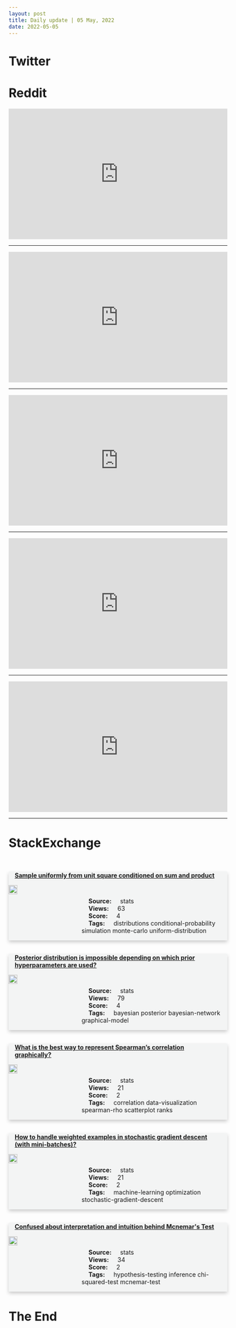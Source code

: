```yaml
---
layout: post
title: Daily update | 05 May, 2022
date: 2022-05-05
---
```


<script async src="https://platform.twitter.com/widgets.js" charset="utf-8"></script>


<script src='https://storage.ko-fi.com/cdn/scripts/overlay-widget.js'></script>
<script>
  kofiWidgetOverlay.draw('themldojo', {
    'type': 'floating-chat',
    'floating-chat.donateButton.text': 'Support me',
    'floating-chat.donateButton.background-color': '#f45d22',
    'floating-chat.donateButton.text-color': '#fff'
  });
</script>

# Twitter 

<blockquote class="twitter-tweet"><a href="https://twitter.com/KirkDBorne/status/1521720347971698688"></a></blockquote>

<blockquote class="twitter-tweet"><a href="https://twitter.com/ThomasSimonini/status/1521866198459236357"></a></blockquote>

<blockquote class="twitter-tweet"><a href="https://twitter.com/RexHuppke/status/1521987444345819138"></a></blockquote>

<blockquote class="twitter-tweet"><a href="https://twitter.com/MoICT_Ug/status/1521754363965939714"></a></blockquote>

<blockquote class="twitter-tweet"><a href="https://twitter.com/YuHelenYu/status/1521701222352408576"></a></blockquote>

<blockquote class="twitter-tweet"><a href="https://twitter.com/karpathy/status/1521866322136555520"></a></blockquote>

<blockquote class="twitter-tweet"><a href="https://twitter.com/ylecun/status/1521851963071160320"></a></blockquote>

<blockquote class="twitter-tweet"><a href="https://twitter.com/GoogleAI/status/1521938108568154112"></a></blockquote>

<blockquote class="twitter-tweet"><a href="https://twitter.com/ylecun/status/1521852506518736896"></a></blockquote>

<blockquote class="twitter-tweet"><a href="https://twitter.com/MetaAI/status/1521882470546739202"></a></blockquote>

# Reddit 

<iframe id="reddit-embed" src="https://www.redditmedia.com/r/datascience/comments/uhwb1x/update_to_my_400_interview_post?ref_source=embed&amp;ref=share&amp;embed=true" sandbox="allow-scripts allow-same-origin allow-popups" style="border: none;" height="300" width="100%" scrolling="yes"></iframe>
<hr style="width:100%;text-align:left;margin-left:0">
<iframe id="reddit-embed" src="https://www.redditmedia.com/r/datascience/comments/uhxnbc/accidentally_agreed_to_unrealistic_deadline_what?ref_source=embed&amp;ref=share&amp;embed=true" sandbox="allow-scripts allow-same-origin allow-popups" style="border: none;" height="300" width="100%" scrolling="yes"></iframe>
<hr style="width:100%;text-align:left;margin-left:0">
<iframe id="reddit-embed" src="https://www.redditmedia.com/r/dataengineering/comments/ui4lzg/somehow_i_got_into_faang_without_really_knowing?ref_source=embed&amp;ref=share&amp;embed=true" sandbox="allow-scripts allow-same-origin allow-popups" style="border: none;" height="300" width="100%" scrolling="yes"></iframe>
<hr style="width:100%;text-align:left;margin-left:0">
<iframe id="reddit-embed" src="https://www.redditmedia.com/r/datascience/comments/ui6c4w/how_stressful_is_your_job_from_110?ref_source=embed&amp;ref=share&amp;embed=true" sandbox="allow-scripts allow-same-origin allow-popups" style="border: none;" height="300" width="100%" scrolling="yes"></iframe>
<hr style="width:100%;text-align:left;margin-left:0">
<iframe id="reddit-embed" src="https://www.redditmedia.com/r/datasets/comments/ui2g3x/flight_datasets_ticket_price_and_aircraft_carbon?ref_source=embed&amp;ref=share&amp;embed=true" sandbox="allow-scripts allow-same-origin allow-popups" style="border: none;" height="300" width="100%" scrolling="yes"></iframe>
<hr style="width:100%;text-align:left;margin-left:0">

<style>
.card {
box-shadow: 0 4px 8px 0 rgba(0,0,0,0.2);
transition: 0.3s;
width: 100%;
background-color: #F3F4F4;
}
p{
    margin-left:  3em;
    padding-top: 1em;
}
.part2{
    display: grid;
    grid-template-columns: 1fr 3fr;
}
h4{
    margin: 1em;
}

.card:hover {
box-shadow: 0 8px 16px 0 rgba(0,0,0,0.2);
}
b {
padding: 2px 16px;
}
</style>
  
# StackExchange 


  <br>
  <div class="card">
  <h4><a href='https://stats.stackexchange.com/questions/573959/sample-uniformly-from-unit-square-conditioned-on-sum-and-product'>Sample uniformly from unit square conditioned on sum and product</a></h4> 
  <div class="part2">
      <img src="https://cdn.sstatic.net/Sites/stats/Img/apple-touch-icon@2.png?v=344f57aa10cc" alt="Img missing!" style="width:40%">
      <p><b>Source:</b> stats<br><b>Views:</b> 63<br><b>Score:</b> 4<br><b>Tags:</b> <span class="badge badge-dark">distributions</span> <span class="badge badge-dark">conditional-probability</span> <span class="badge badge-dark">simulation</span> <span class="badge badge-dark">monte-carlo</span> <span class="badge badge-dark">uniform-distribution</span></p> 
  </div>
  </div>
      
  <br>
  <div class="card">
  <h4><a href='https://stats.stackexchange.com/questions/574003/posterior-distribution-is-impossible-depending-on-which-prior-hyperparameters-ar'>Posterior distribution is impossible depending on which prior hyperparameters are used?</a></h4> 
  <div class="part2">
      <img src="https://cdn.sstatic.net/Sites/stats/Img/apple-touch-icon@2.png?v=344f57aa10cc" alt="Img missing!" style="width:40%">
      <p><b>Source:</b> stats<br><b>Views:</b> 79<br><b>Score:</b> 4<br><b>Tags:</b> <span class="badge badge-dark">bayesian</span> <span class="badge badge-dark">posterior</span> <span class="badge badge-dark">bayesian-network</span> <span class="badge badge-dark">graphical-model</span></p> 
  </div>
  </div>
      
  <br>
  <div class="card">
  <h4><a href='https://stats.stackexchange.com/questions/574050/what-is-the-best-way-to-represent-spearman-s-correlation-graphically'>What is the best way to represent Spearman’s correlation graphically?</a></h4> 
  <div class="part2">
      <img src="https://cdn.sstatic.net/Sites/stats/Img/apple-touch-icon@2.png?v=344f57aa10cc" alt="Img missing!" style="width:40%">
      <p><b>Source:</b> stats<br><b>Views:</b> 21<br><b>Score:</b> 2<br><b>Tags:</b> <span class="badge badge-dark">correlation</span> <span class="badge badge-dark">data-visualization</span> <span class="badge badge-dark">spearman-rho</span> <span class="badge badge-dark">scatterplot</span> <span class="badge badge-dark">ranks</span></p> 
  </div>
  </div>
      
  <br>
  <div class="card">
  <h4><a href='https://stats.stackexchange.com/questions/573981/how-to-handle-weighted-examples-in-stochastic-gradient-descent-with-mini-batche'>How to handle weighted examples in stochastic gradient descent (with mini-batches)?</a></h4> 
  <div class="part2">
      <img src="https://cdn.sstatic.net/Sites/stats/Img/apple-touch-icon@2.png?v=344f57aa10cc" alt="Img missing!" style="width:40%">
      <p><b>Source:</b> stats<br><b>Views:</b> 21<br><b>Score:</b> 2<br><b>Tags:</b> <span class="badge badge-dark">machine-learning</span> <span class="badge badge-dark">optimization</span> <span class="badge badge-dark">stochastic-gradient-descent</span></p> 
  </div>
  </div>
      
  <br>
  <div class="card">
  <h4><a href='https://stats.stackexchange.com/questions/573964/confused-about-interpretation-and-intuition-behind-mcnemars-test'>Confused about interpretation and intuition behind Mcnemar&#39;s Test</a></h4> 
  <div class="part2">
      <img src="https://cdn.sstatic.net/Sites/stats/Img/apple-touch-icon@2.png?v=344f57aa10cc" alt="Img missing!" style="width:40%">
      <p><b>Source:</b> stats<br><b>Views:</b> 34<br><b>Score:</b> 2<br><b>Tags:</b> <span class="badge badge-dark">hypothesis-testing</span> <span class="badge badge-dark">inference</span> <span class="badge badge-dark">chi-squared-test</span> <span class="badge badge-dark">mcnemar-test</span></p> 
  </div>
  </div>
      
# The End